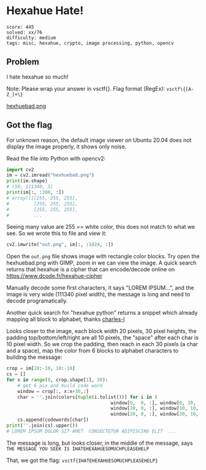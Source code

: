 # Hexahue Hate!

```
score: 445
solved: xx/76
difficulty: medium
tags: misc, hexahue, crypto, image processing, python, opencv
```

## Problem
I hate hexahue so much!

Note: Please wrap your answer in vsctf{}. Flag format (RegEx): `vsctf\{[A-Z_]+\}`

[hexhuebad.png](./hexhuebad.png)

## Got the flag
For unknown reason, the default image viewer on Ubuntu 20.04 does not display
the image properly, it shows only noise.

Read the file into Python with opencv2:

```py
import cv2
im = cv2.imread("hexhuebad.png")
print(im.shape)
# (50, 111340, 3)
print(im[:, :200, :])
# array([[[255, 255, 255],
#         [255, 255, 255],
#         [255, 255, 255],
#         ...
```

Seeing many value are 255 == white color, this does not match to what we see.
So we wrote this to file and view it:

```py
cv2.imwrite("out.png", im[:, :1024, :])
```

Open the `out.png` file shows image with rectangle color blocks.
Try open the hexhuebad.png with GIMP, zoom in we can view the image.
A quick search returns that hexahue is a cipher that can encode/decode online
on https://www.dcode.fr/hexahue-cipher

Manually decode some first characters, it says "LOREM IPSUM...",
and the image is very wide (111340 pixel width), the message is long and
need to decode programatically.

Another quick search for "hexahue python" returns a snippet which already
mapping all block to alphabet, thanks [charles-l](https://gist.github.com/charles-l/648446476df66db88f6f864e47793666)

Looks closer to the image, each block width 20 pixels, 30 pixel heights,
the padding top/bottom/left/right are all 10 pixels, the "space" after each
char is 10 pixel width. So we crop the padding, then reach in each 30 pixels (a char and a space),
map the color from 6 blocks to alphabet characters to building the message:

```py
crop = im[10:-10, 10:-10]
cs = []
for x in range(0, crop.shape[1], 30):
    # get 6 pix and build code word
    window = crop[:, x:x+30,:]
    char = ''.join(colors[tuple(i.tolist())] for i in (
                                      window[0,  0, :], window[0, 10, :],
                                      window[10, 0, :], window[10, 10, :],
                                      window[20, 0, :], window[20, 10, :]))
    cs.append(codewords[char])
print(''.join(cs).upper())
# LOREM IPSUM DOLOR SIT AMET  CONSECTETUR ADIPISCING ELIT  ...
```

The message is long, but looks closer, in the middle of the message, says
`THE MESSAGE YOU SEEK IS IHATEHEXAHUESOMUCHPLEASEHELP`

That, we got the flag: `vsctf{IHATEHEXAHUESOMUCHPLEASEHELP}`
